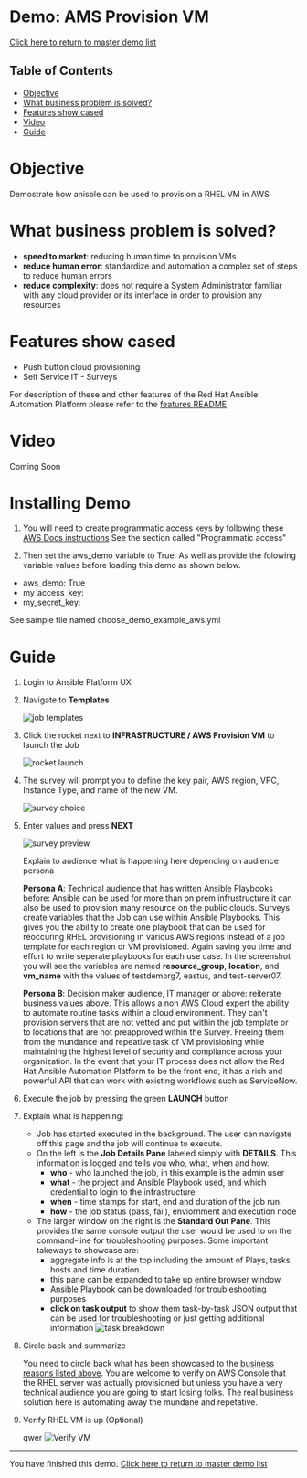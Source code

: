 # Demo: AMS Provision VM

[Click here to return to master demo list](../../README.md#demo-repository)

## Table of Contents

* [Objective](#objective)
* [What business problem is solved?](#what-business-problem-is-solved)
* [Features show cased](#features-show-cased)
* [Video](#video)
* [Guide](#guide)

# Objective

Demostrate how anisble can be used to provision a RHEL VM in AWS

# What business problem is solved?

- **speed to market**:
reducing human time to provision VMs
- **reduce human error**:
standardize and automation a complex set of steps to reduce human errors
- **reduce complexity**:
does not require a System Administrator familiar with any cloud provider or its interface in order to provision any resources
  

# Features show cased

- Push button cloud provisioning 
- Self Service IT - Surveys

For description of these and other features of the Red Hat Ansible Automation Platform please refer to the [features README](../features.md)

# Video

Coming Soon

# Installing Demo

1. You will need to create programmatic access keys by following these [AWS Docs instructions](https://docs.aws.amazon.com/general/latest/gr/aws-sec-cred-types.html) See the section called "Programmatic access"

2. Then set the aws_demo variable to True. As well as provide the folowing variable values before loading this demo as shown below.
 - aws_demo: True
 - my_access_key:
 - my_secret_key: 

 See sample file named choose_demo_example_aws.yml

# Guide

1. Login to Ansible Platform UX

2. Navigate to **Templates**

     ![job templates](../../images/templates.png)

3. Click the rocket next to **INFRASTRUCTURE / AWS Provision VM** to launch the Job

     ![rocket launch](../../images/rocket.png)

4.  The survey will prompt you to define the key pair, AWS region, VPC, Instance Type, and name of the new VM.

     ![survey choice](../../images/aws_provision_vm/aws_provision_vm_survey.jpeg)

5. Enter values and press **NEXT**      

     ![survey preview](../../images/aws_provision_vm/aws_provision_vm_survey_preview.jpeg)

     Explain to audience what is happening here depending on audience persona

    **Persona A**: Technical audience that has written Ansible Playbooks before:
    Ansible can be used for more than on prem infrustructure it can also be used to provision many resource on the public clouds. Surveys create variables that the Job can use within Ansible Playbooks. This gives you the ability to create one playbook that can be used for reoccuring RHEL provisioning in various AWS regions instead of a job template for each region or VM provisioned.  Again saving you time and effort to write seperate playbooks for each use case.  In the screenshot you will see the variables are named **resource_group**, **location**, and **vm_name** with the values of testdemorg7, eastus, and test-server07.

    **Persona B**: Decision maker audience, IT manager or above:
    reiterate business values above.  This allows a non AWS Cloud expert the ability to automate routine tasks within a cloud environment.  They can't provision servers that are not vetted and put within the job template or to locations that are not preapproved within the Survey. Freeing them from the mundance and repeative task of VM provisioning while maintaining the highest level of security and compliance across your organization. In the event that your IT process does not allow the Red Hat Ansible Automation Platform to be the front end, it has a rich and powerful API that can work with existing workflows such as ServiceNow.

6. Execute the job by pressing the green **LAUNCH** button

7. Explain what is happening:

     - Job has started executed in the background.  The user can navigate off this page and the job will continue to execute.
     - On the left is the **Job Details Pane** labeled simply with **DETAILS**.  This information is logged and tells you who, what, when and how.
       - **who** - who launched the job, in this example is the admin user
       - **what** - the project and Ansible Playbook used, and which credential to login to the infrastructure
       - **when** - time stamps for start, end and duration of the job run.
       - **how** - the job status (pass, fail), enviornment and execution node
     - The larger window on the right is the **Standard Out Pane**.  This provides the same console output the user would be used to on the command-line for troubleshooting purposes.  Some important takeways to showcase are:
       - aggregate info is at the top including the amount of Plays, tasks, hosts and time duration.
       - this pane can be expanded to take up entire browser window
       - Ansible Playbook can be downloaded for troubleshooting purposes
       - **click on task output** to show them task-by-task JSON output that can be used for troubleshooting or just getting additional information
       ![task breakdown](../../images/aws_provision_vm/aws_provision_vm_task_output.jpeg)

8. Circle back and summarize

     You need to circle back what has been showcased to the [business reasons listed above](#what-business-problem-is-solved).  You are welcome to verify on AWS Console that the RHEL server was actually provisioned but unless you have a very technical audience you are going to start losing folks.  The real business solution here is automating away the mundane and repetative. 

9. Verify RHEL VM is up (Optional) 

      qwer
      ![Verify VM](../../images/aws_provision_vm/aws_provision_vm_verify_ec2.jpeg)



---
You have finished this demo.  [Click here to return to master demo list](../../README.md#demo-repository)
